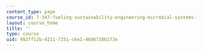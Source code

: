 ```yaml
---
content_type: page
course_id: 7-347-fueling-sustainability-engineering-microbial-systems-for-biofuel-production-spring-2011
layout: course_home
title: ''
type: course
uid: 982ff12b-4211-7251-c6e1-46b6710b173e
---
```

